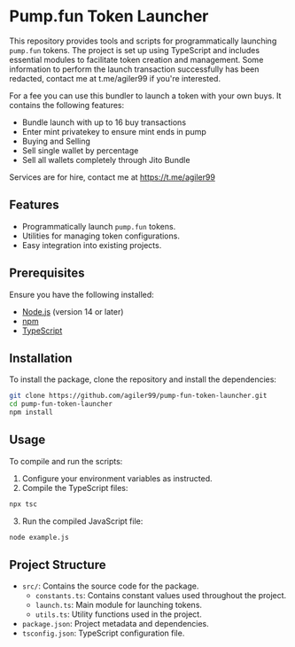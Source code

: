 
# Pump.fun Token Launcher

This repository provides tools and scripts for programmatically launching `pump.fun` tokens. The project is set up using TypeScript and includes essential modules to facilitate token creation and management.
Some information to perform the launch transaction successfully has been redacted, contact me at t.me/agiler99 if you're interested.

For a fee you can use this bundler to launch a token with your own buys.
It contains the following features:
  - Bundle launch with up to 16 buy transactions
  - Enter mint privatekey to ensure mint ends in pump
  - Buying and Selling
  - Sell single wallet by percentage
  - Sell all wallets completely through Jito Bundle

Services are for hire, contact me at https://t.me/agiler99
## Features

- Programmatically launch `pump.fun` tokens.
- Utilities for managing token configurations.
- Easy integration into existing projects.

## Prerequisites

Ensure you have the following installed:

- [Node.js](https://nodejs.org/) (version 14 or later)
- [npm](https://www.npmjs.com/)
- [TypeScript](https://www.typescriptlang.org/)

## Installation

To install the package, clone the repository and install the dependencies:

```bash
git clone https://github.com/agiler99/pump-fun-token-launcher.git
cd pump-fun-token-launcher
npm install
```

## Usage

To compile and run the scripts:

1. Configure your environment variables as instructed.
2. Compile the TypeScript files:

```bash
npx tsc
```

3. Run the compiled JavaScript file:

```bash
node example.js
```

## Project Structure

- `src/`: Contains the source code for the package.
    - `constants.ts`: Contains constant values used throughout the project.
    - `launch.ts`: Main module for launching tokens.
    - `utils.ts`: Utility functions used in the project.
- `package.json`: Project metadata and dependencies.
- `tsconfig.json`: TypeScript configuration file.

